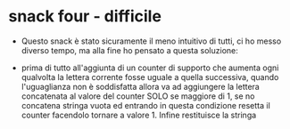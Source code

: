 # snack four - difficile

- Questo snack è stato sicuramente il meno intuitivo di tutti, ci ho messo diverso tempo, ma alla fine ho pensato a questa soluzione: 

- prima di tutto all'aggiunta di un counter di supporto che aumenta ogni qualvolta la lettera corrente fosse uguale a quella successiva, quando l'uguaglianza non è soddisfatta allora va ad aggiungere la lettera concatenata al valore del counter SOLO se maggiore di 1, se no concatena stringa vuota ed entrando in questa condizione resetta il counter facendolo tornare a valore 1. Infine restituisce la stringa
